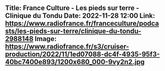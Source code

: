 Title: France Culture - Les pieds sur terre - Clinique du Tondu
Date: 2022-11-28 12:00
Link: https://www.radiofrance.fr/franceculture/podcasts/les-pieds-sur-terre/clinique-du-tondu-2988148
Image: https://www.radiofrance.fr/s3/cruiser-production/2022/11/1ed07088-dc4f-4935-95f3-40bc7400e893/1200x680_000-9vy2n2.jpg
---
